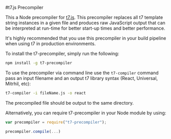 #t7.js Precompiler

This a Node precompiler for [t7.js](https://github.com/trueadm/t7). This precompiler replaces all t7 template string instances
in a given file and produces raw JavaScript output that can be interpreted at run-time for better start-up times and better performance.

It's highly recommended that you use this precompiler in your build pipeline when using t7 in production environments.

To install the t7-precompiler, simply run the following:

```sh
npm install -g t7-precompiler
```

To use the precompiler via command line use the `t7-compiler` command pass an input filename and an output t7 library syntax (React, Universal, Mitrhil, etc):

```sh
t7-compiler -i fileName.js -o react
```

The precompiled file should be output to the same directory.

Alternatively, you can require t7-precompiler in your Node module by using:

```javascript
var precompiler = require("t7-precompiler");

precompiler.compile(...)
```
